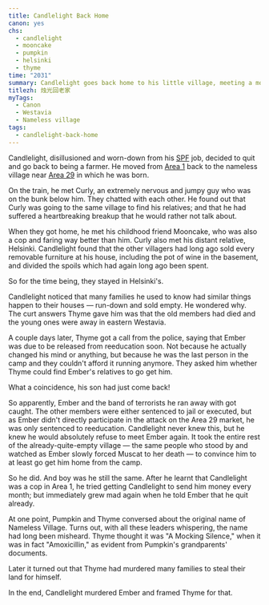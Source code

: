 ```yaml
---
title: Candlelight Back Home
canon: yes
chs:
  - candlelight
  - mooncake
  - pumpkin
  - helsinki
  - thyme
time: "2031"
summary: Candlelight goes back home to his little village, meeting a more-than-friend along the way. Incidents happen and the once-friendly villagers are turned against each other.
titlezh: 烛光回老家
myTags:
  - Canon
  - Westavia
  - Nameless village
tags:
  - candlelight-back-home
---
```


Candlelight, disillusioned and worn-down from his [SPF](/world/westavia/spf/) job, decided to quit and go back to being a farmer. He moved from [Area 1](/world/westavia/area-1/) back to the nameless village near [Area 29](/world/westavia/area-29/) in which he was born.

On the train, he met Curly, an extremely nervous and jumpy guy who was on the bunk below him. They chatted with each other. He found out that Curly was going to the same village to find his relatives; and that he had suffered a heartbreaking breakup that he would rather not talk about.

When they got home, he met his childhood friend Mooncake, who was also a cop and faring way better than him. Curly also met his distant relative, Helsinki. Candlelight found that the other villagers had long ago sold every removable furniture at his house, including the pot of wine in the basement, and divided the spoils which had again long ago been spent.

So for the time being, they stayed in Helsinki's.

Candlelight noticed that many families he used to know had similar things happen to their houses — run-down and sold empty. He wondered why. The curt answers Thyme gave him was that the old members had died and the young ones were away in eastern Westavia.

A couple days later, Thyme got a call from the police, saying that Ember was due to be released from reeducation soon. Not because he actually changed his mind or anything, but because he was the last person in the camp and they couldn't afford it running anymore. They asked him whether Thyme could find Ember's relatives to go get him.

What a coincidence, his son had just come back!

So apparently, Ember and the band of terrorists he ran away with got caught. The other members were either sentenced to jail or executed, but as Ember didn't directly participate in the attack on the Area 29 market, he was only sentenced to reeducation. Candlelight never knew this, but he knew he would absolutely refuse to meet Ember again. It took the entire rest of the already-quite-empty village — the same people who stood by and watched as Ember slowly forced Muscat to her death — to convince him to at least go get him home from the camp.

So he did. And boy was he still the same. After he learnt that Candlelight was a cop in Area 1, he tried getting Candlelight to send him money every month; but immediately grew mad again when he told Ember that he quit already.

At one point, Pumpkin and Thyme conversed about the original name of Nameless Village. Turns out, with all these leaders whispering, the name had long been misheard. Thyme thought it was "A Mocking Silence," when it was in fact "Amoxicillin," as evident from Pumpkin's grandparents' documents.

Later it turned out that Thyme had murdered many families to steal their land for himself.

In the end, Candlelight murdered Ember and framed Thyme for that.
